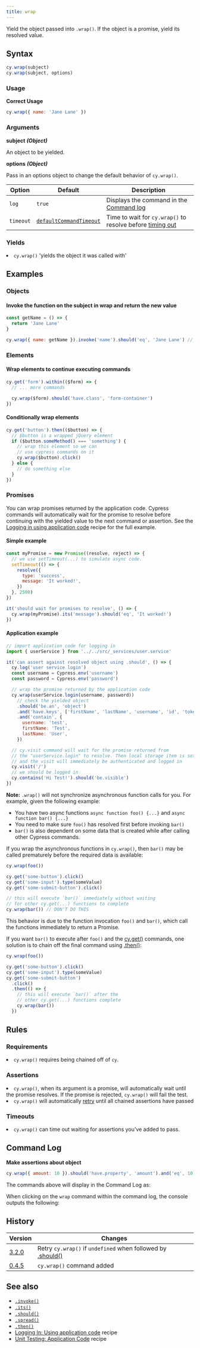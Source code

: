 ```yaml
---
title: wrap
---
```


Yield the object passed into `.wrap()`. If the object is a promise, yield its
resolved value.

## Syntax

```javascript
cy.wrap(subject)
cy.wrap(subject, options)
```

### Usage

**<Icon name="check-circle" color="green"></Icon> Correct Usage**

```javascript
cy.wrap({ name: 'Jane Lane' })
```

### Arguments

**<Icon name="angle-right"></Icon> subject** **_(Object)_**

An object to be yielded.

**<Icon name="angle-right"></Icon> options** **_(Object)_**

Pass in an options object to change the default behavior of `cy.wrap()`.

| Option    | Default                                                              | Description                                                                              |
| --------- | -------------------------------------------------------------------- | ---------------------------------------------------------------------------------------- |
| `log`     | `true`                                                               | Displays the command in the [Command log](/guides/core-concepts/test-runner#Command-Log) |
| `timeout` | [`defaultCommandTimeout`](/guides/references/configuration#Timeouts) | Time to wait for `cy.wrap()` to resolve before [timing out](#Timeouts)                   |

### Yields [<Icon name="question-circle"/>](/guides/core-concepts/introduction-to-cypress#Subject-Management)

<List><li>`cy.wrap()` 'yields the object it was called with' </li></List>

## Examples

### Objects

#### Invoke the function on the subject in wrap and return the new value

```javascript
const getName = () => {
  return 'Jane Lane'
}

cy.wrap({ name: getName }).invoke('name').should('eq', 'Jane Lane') // true
```

### Elements

#### Wrap elements to continue executing commands

```javascript
cy.get('form').within(($form) => {
  // ... more commands

  cy.wrap($form).should('have.class', 'form-container')
})
```

#### Conditionally wrap elements

```javascript
cy.get('button').then(($button) => {
  // $button is a wrapped jQuery element
  if ($button.someMethod() === 'something') {
    // wrap this element so we can
    // use cypress commands on it
    cy.wrap($button).click()
  } else {
    // do something else
  }
})
```

### Promises

You can wrap promises returned by the application code. Cypress commands will
automatically wait for the promise to resolve before continuing with the yielded
value to the next command or assertion. See the
[Logging in using application code](/examples/examples/recipes#Logging-In)
recipe for the full example.

#### Simple example

```js
const myPromise = new Promise((resolve, reject) => {
  // we use setTimeout(...) to simulate async code.
  setTimeout(() => {
    resolve({
      type: 'success',
      message: 'It worked!',
    })
  }, 2500)
})

it('should wait for promises to resolve', () => {
  cy.wrap(myPromise).its('message').should('eq', 'It worked!')
})
```

<DocsImage src="/img/api/wrap/cypress-wrapped-promise-waits-to-resolve.gif" alt="Wrap of promises" ></DocsImage>

#### Application example

```javascript
// import application code for logging in
import { userService } from '../../src/_services/user.service'

it('can assert against resolved object using .should', () => {
  cy.log('user service login')
  const username = Cypress.env('username')
  const password = Cypress.env('password')

  // wrap the promise returned by the application code
  cy.wrap(userService.login(username, password))
    // check the yielded object
    .should('be.an', 'object')
    .and('have.keys', ['firstName', 'lastName', 'username', 'id', 'token'])
    .and('contain', {
      username: 'test',
      firstName: 'Test',
      lastName: 'User',
    })

  // cy.visit command will wait for the promise returned from
  // the "userService.login" to resolve. Then local storage item is set
  // and the visit will immediately be authenticated and logged in
  cy.visit('/')
  // we should be logged in
  cy.contains('Hi Test!').should('be.visible')
})
```

**Note:** `.wrap()` will not synchronize asynchronous function calls for you.
For example, given the following example:

- You have two async functions `async function foo() {...}` and
  `async function bar() {...}`
- You need to make sure `foo()` has resolved first before invoking `bar()`
- `bar()` is also dependent on some data that is created while after calling
  other Cypress commands.

**<Icon name="exclamation-triangle" color="red"></Icon>** If you wrap the
asynchronous functions in `cy.wrap()`, then `bar()` may be called prematurely
before the required data is available:

```javascript
cy.wrap(foo())

cy.get('some-button').click()
cy.get('some-input').type(someValue)
cy.get('some-submit-button').click()

// this will execute `bar()` immediately without waiting
// for other cy.get(...) functions to complete
cy.wrap(bar()) // DON'T DO THIS
```

This behavior is due to the function invocation `foo()` and `bar()`, which call
the functions immediately to return a Promise.

**<Icon name="check-circle" color="green"></Icon>** If you want `bar()` to
execute after `foo()` and the [cy.get()](/api/commands/get) commands, one
solution is to chain off the final command using [.then()](/api/commands/then):

```javascript
cy.wrap(foo())

cy.get('some-button').click()
cy.get('some-input').type(someValue)
cy.get('some-submit-button')
  .click()
  .then(() => {
    // this will execute `bar()` after the
    // other cy.get(...) functions complete
    cy.wrap(bar())
  })
```

## Rules

### Requirements [<Icon name="question-circle"/>](/guides/core-concepts/introduction-to-cypress#Chains-of-Commands)

<List><li>`cy.wrap()` requires being chained off of `cy`.</li></List>

### Assertions [<Icon name="question-circle"/>](/guides/core-concepts/introduction-to-cypress#Assertions)

<List><li>`cy.wrap()`, when its argument is a promise, will automatically wait
until the promise resolves. If the promise is rejected, `cy.wrap()` will fail
the test.</li><li>`cy.wrap()` will automatically
[retry](/guides/core-concepts/retry-ability) until all chained assertions have
passed</li></List>

### Timeouts [<Icon name="question-circle"/>](/guides/core-concepts/introduction-to-cypress#Timeouts)

<List><li>`cy.wrap()` can time out waiting for assertions you've added to
pass.</li></List>

## Command Log

**Make assertions about object**

```javascript
cy.wrap({ amount: 10 }).should('have.property', 'amount').and('eq', 10)
```

The commands above will display in the Command Log as:

<DocsImage src="/img/api/wrap/wrapped-object-in-cypress-tests.png" alt="Command Log wrap" ></DocsImage>

When clicking on the `wrap` command within the command log, the console outputs
the following:

<DocsImage src="/img/api/wrap/console-log-only-shows-yield-of-wrap.png" alt="Console Log wrap" ></DocsImage>

## History

| Version                                     | Changes                                                                             |
| ------------------------------------------- | ----------------------------------------------------------------------------------- |
| [3.2.0](/guides/references/changelog#3-2-0) | Retry `cy.wrap()` if `undefined` when followed by [.should()](/api/commands/should) |
| [0.4.5](/guides/references/changelog#0.4.5) | `cy.wrap()` command added                                                           |

## See also

- [`.invoke()`](/api/commands/invoke)
- [`.its()`](/api/commands/its)
- [`.should()`](/api/commands/should)
- [`.spread()`](/api/commands/spread)
- [`.then()`](/api/commands/then)
- [Logging In: Using application code](/examples/examples/recipes#Logging-In)
  recipe
- [Unit Testing: Application Code](/examples/examples/recipes#Unit-Testing)
  recipe
